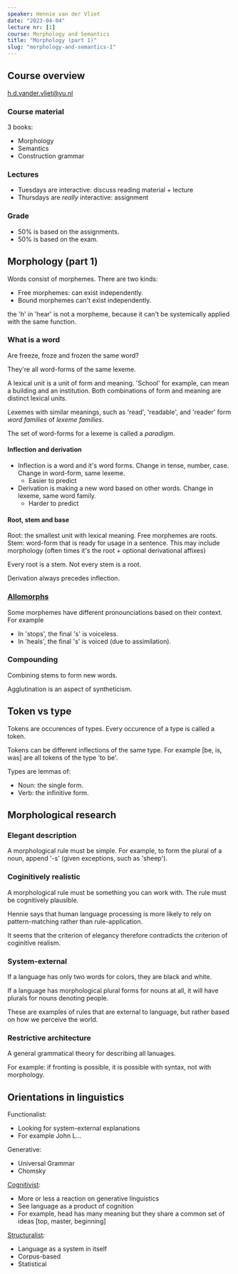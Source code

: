 ```yaml
---
speaker: Hennie van der Vliet
date: "2023-04-04"
lecture nr: [1]
course: Morphology and Semantics
title: "Morphology (part 1)"
slug: "morphology-and-semantics-1"
---
```


## Course overview

h.d.vander.vliet@vu.nl

### Course material

3 books:
- Morphology
- Semantics
- Construction grammar

### Lectures

- Tuesdays are interactive: discuss reading material + lecture
- Thursdays are _really_ interactive: assignment

### Grade

- 50% is based on the assignments.
- 50% is based on the exam. 

## Morphology (part 1)

Words consist of morphemes. There are two kinds:
- Free morphemes: can exist independently.
- Bound morphemes can't exist independently.

the 'h' in 'hear' is not a morpheme, because it can't be systemically applied with the same function.

### What is a word

Are freeze, froze and frozen the same word?

They're all word-forms of the same lexeme.

A lexical unit is a unit of form and meaning. 'School' for example, can mean a building and an institution. Both combinations of form and meaning are distinct lexical units.

Lexemes with similar meanings, such as 'read', 'readable', and 'reader' form _word families_ of _lexeme families_.

The set of word-forms for a lexeme is called a _paradigm_. 

#### Inflection and derivation

- Inflection is a word and it's word forms. Change in tense, number, case. Change in word-form, same lexeme.
  - Easier to predict
- Derivation is making a new word based on other words. Change in lexeme, same word family.
  - Harder to predict

#### Root, stem and base

Root: the smallest unit with lexical meaning. Free morphemes are roots.
Stem: word-form that is ready for usage in a sentence. This may include morphology (often times it's the root + optional derivational affixes)

Every root is a stem. Not every stem is a root.

Derivation always precedes inflection.

### [Allomorphs](https://en.wikipedia.org/wiki/Allomorph)

Some morphemes have different pronounciations based on their context. For example
- In 'stops', the final 's' is voiceless.
- In 'heals', the final 's' is voiced (due to assimilation).

### Compounding

Combining stems to form new words.

Agglutination is an aspect of syntheticism.

## Token vs type

Tokens are occurences of types. Every occurence of a type is called a token.

Tokens can be different inflections of the same type. For example [be, is, was] are all tokens of the type 'to be'.

Types are lemmas of:
- Noun: the single form.
- Verb: the infinitive form.

## Morphological research

### Elegant description

A morphological rule must be simple. For example, to form the plural of a noun, append '-s' (given exceptions, such as 'sheep').

### Coginitively realistic

A morphological rule must be something you can work with. The rule must be cognitively plausible. 

Hennie says that human language processing is more likely to rely on pattern-matching rather than rule-application.

It seems that the criterion of elegancy therefore contradicts the criterion of coginitive realism.

### System-external 

If a language has only two words for colors, they are black and white. 

If a language has morphological plural forms for nouns at all, it will have plurals for nouns denoting people. 

These are examples of rules that are external to language, but rather based on how we perceive the world. 

### Restrictive architecture

A general grammatical theory for describing all lanuages.

For example: if fronting is possible, it is possible with syntax, not with morphology.

## Orientations in linguistics

Functionalist:
  - Looking for system-external explanations
  - For example John L...

Generative:
  - Universal Grammar
  - Chomsky

[Cognitivist]():
  - More or less a reaction on generative linguistics
  - See language as a product of cognition
  - For example, head has many meaning but they share a common set of ideas [top, master, beginning]

[Structuralist](https://en.wikipedia.org/wiki/Structural_linguistics):
  - Language as a system in itself
  - Corpus-based
  - Statistical

